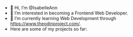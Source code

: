 - 👋 Hi, I’m @IsabelleAnn
- 👀 I’m interested in becoming a Frontend Web Developer.
- 🌱 I’m currently learning Web Development through https://www.theodinproject.com/.
- Here are some of my projects so far:
<!---- 💞️ I’m looking to collaborate on ...
- 📫 How to reach me ...--->

<!---
IsabelleAnn/IsabelleAnn is a ✨ special ✨ repository because its `README.md` (this file) appears on your GitHub profile.
You can click the Preview link to take a look at your changes.
--->
